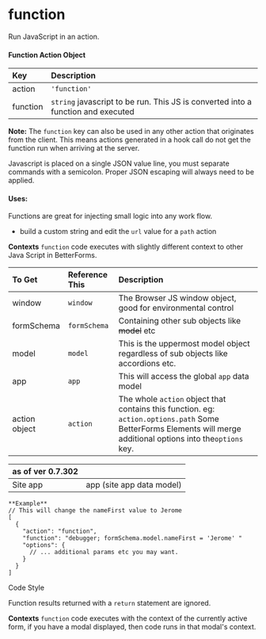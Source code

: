 # function

Run JavaScript in an action.

#### Function Action Object

| Key | Description |
| :--- | :--- |
| action | `'function'` |
| function | `string` javascript to be run. This JS is converted into a function and executed |

**Note:**  The `function` key can also be used in any other action that originates from the client. This means actions generated in a hook call do not get the function run when arriving at the server.

Javascript is placed on a single JSON value line,  you must separate commands with a semicolon. Proper JSON escaping will always need to be applied.

#### Uses:

Functions are great for injecting small logic into any work flow.

* build a custom string and edit the `url` value for a `path` action

**Contexts** `function` code executes with slightly different context to other Java Script in BetterForms.

| To Get | Reference This | Description |
| :--- | :--- | :--- |
| window | `window` | The Browser JS window object, good for environmental control |
| formSchema | `formSchema` | Containing other sub objects like ~~model~~ etc |
| model | `model` |  This is the uppermost model object regardless of sub objects like accordions etc. |
| app | `app` | This will access the global `app`  data model |
| action object | `action` | The whole `action` object that contains this function. eg: `action.options.path` Some BetterForms Elements will merge additional options into the`options` key.  |

| as of ver 0.7.302 |  |
| :--- | :--- |
| Site app | app \(site app data model\) |

```text
**Example**
// This will change the nameFirst value to Jerome
[
  {
    "action": "function",
    "function": "debugger; formSchema.model.nameFirst = 'Jerome' "
    "options": {
      // ... additional params etc you may want.
    }
  }
]
```



Code Style

Function results returned with a `return` statement are ignored. 

**Contexts** `function` code executes with the context of the currently active form, if you have a modal displayed, then code runs in that modal's context.

